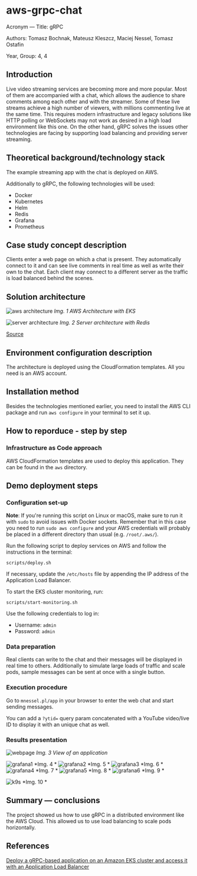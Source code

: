 # aws-grpc-chat

Acronym &mdash; Title: gRPC

Authors: Tomasz Bochnak, Mateusz Kleszcz, Maciej Nessel, Tomasz Ostafin

Year, Group: 4, 4

## Introduction
Live video streaming services are becoming more and more popular. Most of them are accompanied with a chat, which allows the audience to share comments among each other and with the streamer. Some of these live streams achieve a high number of viewers, with millions commenting live at the same time. This requires modern infrastructure and legacy solutions like HTTP polling or WebSockets may not work as desired in a high load environment like this one. On the other hand, gRPC solves the issues other technologies are facing by supporting load balancing and providing server streaming.

## Theoretical background/technology stack
The example streaming app with the chat is deployed on AWS.

Additionally to gRPC, the following technologies will be used:
- Docker
- Kubernetes
- Helm
- Redis
- Grafana
- Prometheus

## Case study concept description
Clients enter a web page on which a chat is present. They automatically connect to it and can see live comments in real time as well as write their own to the chat. Each client may connect to a different server as the traffic is load balanced behind the scenes.

## Solution architecture

![aws architecture](./docs/aws-architecture.png "AWS Architecture")
*Img. 1 AWS Architecture with EKS*

![server architecture](./docs/server-redis-architecture.png "Server Architecture")
*Img. 2 Server architecture with Redis*

[Source](https://docs.aws.amazon.com/prescriptive-guidance/latest/patterns/deploy-a-grpc-based-application-on-an-amazon-eks-cluster-and-access-it-with-an-application-load-balancer.html#deploy-a-grpc-based-application-on-an-amazon-eks-cluster-and-access-it-with-an-application-load-balancer-architecture)

## Environment configuration description
The architecture is deployed using the CloudFormation templates. All you need is an AWS account.

## Installation method
Besides the technologies mentioned earlier, you need to install the AWS CLI package and run `aws configure` in your terminal to set it up.

## How to reporduce - step by step
### Infrastructure as Code approach
AWS CloudFormation templates are used to deploy this application. They can be found in the `aws` directory.

## Demo deployment steps
### Configuration set-up
**Note**: If you're running this script on Linux or macOS, make sure to run it with `sudo` to avoid issues with Docker sockets. Remember that in this case you need to run `sudo aws configure` and your AWS credentials will probably be placed in a different directory than usual (e.g. `/root/.aws/`).

Run the following script to deploy services on AWS and follow the instructions in the terminal:
```
scripts/deploy.sh
```
If necessary, update the `/etc/hosts` file by appending the IP address of the Application Load Balancer.

To start the EKS cluster monitoring, run:
```
scripts/start-monitoring.sh
```
Use the following credentials to log in:
- Username: `admin`
- Password: `admin`

### Data preparation
Real clients can write to the chat and their messages will be displayed in real time to others. Additionally to simulate large loads of traffic and scale pods, sample messages can be sent at once with a single button.

### Execution procedure
Go to `mnessel.pl/app` in your browser to enter the web chat and start sending messages.

You can add a `?ytid=` query param concatenated with a YouTube video/live ID to display it with an unique chat as well.

### Results presentation

![webpage](./docs/webpage.png "webpage")
*Img. 3 View of an application*

![grafana1](./docs/grafana1.png "grafana1")
*Img. 4 *
![grafana2](./docs/grafana2.png "grafana2")
*Img. 5 *
![grafana3](./docs/grafana3.png "grafana3")
*Img. 6 *
![grafana4](./docs/grafana4.png "grafana4")
*Img. 7 *
![grafana5](./docs/grafana5.png "grafana5")
*Img. 8 *
![grafana6](./docs/grafana6.png "grafana6")
*Img. 9 *

![k9s](./docs/k9s.png "k9s")
*Img. 10 *

## Summary &mdash; conclusions
The project showed us how to use gRPC in a distributed environment like the AWS Cloud. This allowed us to use load balancing to scale pods horizontally.

## References
[Deploy a gRPC-based application on an Amazon EKS cluster and access it with an Application Load Balancer](https://docs.aws.amazon.com/prescriptive-guidance/latest/patterns/deploy-a-grpc-based-application-on-an-amazon-eks-cluster-and-access-it-with-an-application-load-balancer.html)

